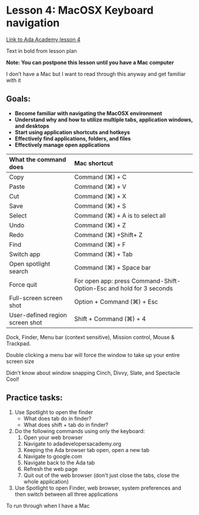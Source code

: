 # Lesson 4: MacOSX Keyboard navigation

[Link to Ada Academy lesson 4](https://github.com/Ada-Developers-Academy/jump-start/tree/master/preparing-to-code/keyboard-navigation)

Text in bold from lesson plan 

**Note: You can postpone this lesson until you have a Mac computer**

I don’t have a Mac but I want to read through this anyway and get familiar with it

## Goals:
* **Become familiar with navigating the MacOSX environment**  
* **Understand why and how to utilize multiple tabs, application windows, and desktops**  
* **Start using application shortcuts and hotkeys**  
* **Effectively find applications, folders, and files**  
* **Effectively manage open applications**  

| What the command does | Mac shortcut |
| :--- | :--- |
| Copy | Command (⌘) + C |
| Paste | Command (⌘) + V|
| Cut | Command (⌘) + X|
| Save | Command (⌘) + S|
| Select | Command (⌘) + A is to select all |
| Undo | Command (⌘) + Z |
| Redo | Command (⌘) +Shift+ Z |
| Find | Command (⌘) + F|
| Switch app | Command (⌘) + Tab|
| Open spotlight search | Command (⌘) + Space bar|
| Force quit | For open app: press Command-Shift-Option-Esc and hold for 3 seconds|
| Full-screen screen shot | Option + Command (⌘) + Esc|
| User-defined region screen shot | Shift + Command (⌘) + 4|

Dock, Finder, Menu bar (context sensitive), Mission control, Mouse & Trackpad.  

Double clicking a menu bar will force the window to take up your entire screen size

Didn’t know about window snapping Cinch, Divvy, Slate, and Spectacle
Cool!


## Practice tasks:
1. Use Spotlight to open the finder
    * What does tab do in finder?
    * What does shift + tab do in finder?
2. Do the following commands using only the keyboard:
    1. Open your web browser
    2. Navigate to adadevelopersacademy.org
    3. Keeping the Ada browser tab open, open a new tab
    4. Navigate to google.com
    5. Navigate back to the Ada tab
    6. Refresh the web page
    7. Quit out of the web browser (don't just close the tabs, close the whole application)
3. Use Spotlight to open Finder, web browser, system preferences and then switch between all three applications


To run through when I have a Mac



